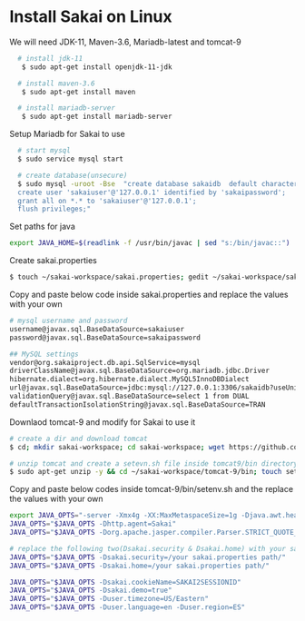 
# Install Sakai on Linux




We will need JDK-11, Maven-3.6, Mariadb-latest and tomcat-9

```bash
  # install jdk-11
   $ sudo apt-get install openjdk-11-jdk

  # install maven-3.6
   $ sudo apt-get install maven

  # install mariadb-server
   $ sudo apt-get install mariadb-server

```

Setup Mariadb for Sakai to use
```bash
  # start mysql
  $ sudo service mysql start

  # create database(unsecure)
  $ sudo mysql -uroot -Bse  "create database sakaidb  default character set utf8; create user 'sakaiuser'@'localhost' identified by 'sakaipassword';grant all on *.* to 'sakaiuser'@'localhost';
  create user 'sakaiuser'@'127.0.0.1' identified by 'sakaipassword';
  grant all on *.* to 'sakaiuser'@'127.0.0.1';
  flush privileges;"
```

Set paths for java
```bash
export JAVA_HOME=$(readlink -f /usr/bin/javac | sed "s:/bin/javac::")
```
Create sakai.properties
```bash
$ touch ~/sakai-workspace/sakai.properties; gedit ~/sakai-workspace/sakai.properties
```
Copy and paste below code inside sakai.properties and replace the values with your own
```bash
# mysql username and password
username@javax.sql.BaseDataSource=sakaiuser
password@javax.sql.BaseDataSource=sakaipassword

## MySQL settings
vendor@org.sakaiproject.db.api.SqlService=mysql
driverClassName@javax.sql.BaseDataSource=org.mariadb.jdbc.Driver
hibernate.dialect=org.hibernate.dialect.MySQL5InnoDBDialect
url@javax.sql.BaseDataSource=jdbc:mysql://127.0.0.1:3306/sakaidb?useUnicode=true&characterEncoding=UTF-8?useSSL=false
validationQuery@javax.sql.BaseDataSource=select 1 from DUAL
defaultTransactionIsolationString@javax.sql.BaseDataSource=TRAN
```


Downlaod tomcat-9 and modify for Sakai to use it
```bash 
# create a dir and download tomcat
$ cd; mkdir sakai-workspace; cd sakai-workspace; wget https://github.com/kunaljaykam/tomcat/raw/main/tomcat-9.zip

# unzip tomcat and create a setevn.sh file inside tomcat9/bin directory
$ sudo apt-get unzip -y && cd ~/sakai-workspace/tomcat-9/bin; touch setenv.sh; gedit ~/sakai-workspace/tomcat-9/bin/setenv.sh
```


Copy and paste below codes inside tomcat-9/bin/setenv.sh and the replace the values with your own

  
  ```bash
export JAVA_OPTS="-server -Xmx4g -XX:MaxMetaspaceSize=1g -Djava.awt.headless=true -XX:+UseCompressedOops -XX:+UseConcMarkSweepGC -XX:+DisableExplicitGC -Djava.util.Arrays.useLegacyMergeSort=true"
JAVA_OPTS="$JAVA_OPTS -Dhttp.agent=Sakai"
JAVA_OPTS="$JAVA_OPTS -Dorg.apache.jasper.compiler.Parser.STRICT_QUOTE_ESCAPING=false"

# replace the following two(Dsakai.security & Dsakai.home) with your sakai.properties path
JAVA_OPTS="$JAVA_OPTS -Dsakai.security=/your sakai.properties path/"
JAVA_OPTS="$JAVA_OPTS -Dsakai.home=/your sakai.properties path/"

JAVA_OPTS="$JAVA_OPTS -Dsakai.cookieName=SAKAI2SESSIONID"
JAVA_OPTS="$JAVA_OPTS -Dsakai.demo=true"
JAVA_OPTS="$JAVA_OPTS -Duser.timezone=US/Eastern"
JAVA_OPTS="$JAVA_OPTS -Duser.language=en -Duser.region=ES"
```

